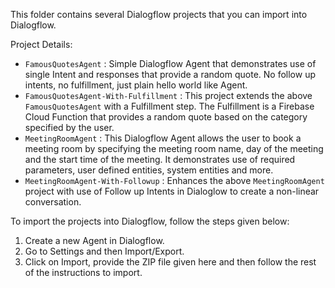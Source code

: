 This folder contains several Dialogflow projects that you can import into Dialogflow. 

Project Details:

 - `FamousQuotesAgent` : Simple Dialogflow Agent that demonstrates use of single Intent and responses that provide a random quote. No follow up intents, no fulfillment, just plain hello world like Agent. 
 - `FamousQuotesAgent-With-Fulfillment` : This project extends the above `FamousQuotesAgent` with a Fulfillment step. The Fulfillment is a Firebase Cloud Function that provides a random quote based on the category specified by the user. 
 - `MeetingRoomAgent` : This Dialogflow Agent allows the user to book a meeting room by specifying the meeting room name, day of the meeting and the start time of the meeting. It demonstrates use of required parameters, user defined entities, system entities and more. 
 - `MeetingRoomAgent-With-Followup` : Enhances the above `MeetingRoomAgent` project with use of Follow up Intents in Dialoglow to create a non-linear conversation.

To import the projects into Dialogflow, follow the steps given below:

 1. Create a new Agent in Dialogflow.
 2. Go to Settings and then Import/Export. 
 3. Click on Import, provide the ZIP file given here and then follow the rest of the instructions to import.
